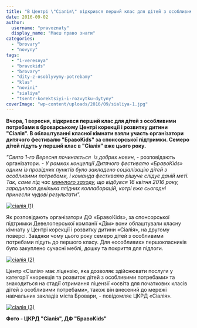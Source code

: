 ```yaml
---
title: "В Центрі \"Сіалія\" відкрився перший клас для дітей з особливими потребами"
date: 2016-09-02
author: 
  username: "pravoznaty"
  display_name: "Маєш право знати"
categories: 
  - "brovary"
  - "novyny"
tags: 
  - "1-veresnya"
  - "bravokids"
  - "brovary"
  - "dity-z-osoblyvymy-potrebamy"
  - "klas"
  - "novini"
  - "sialiya"
  - "tsentr-korektsiyi-i-rozvytku-dytyny"
coverImage: "wp-content/uploads/2016/09/sialiya-1.jpg"
---
```


**Вчора, 1 вересня, відкрився перший клас для дітей з особливими потребами в броварському Центрі корекції і розвитку дитини "Сіалія". В облаштуванні класної кімнати взяли участь організатори дитячого фестивалю "БравоKids" за спонсорської підтримки. Семеро дітей підуть у перший клас в "Сіалія" вже цього року.**

_"Свято 1-го Вересня починається  із добрих новин_, - розповідають організатори. - _У рамках концепції Дитячого фестивалю «БравоКids» одним із провідних пунктів було закладено соціалізацію дітей з особливими потребами, і команда фестивалю рішуче слідує даній меті. Так, саме під час [минулого заходу](https://mpz.brovary.org/bravokids-vesna-fotoreportazh-z-dytyachogo-festyvalyu-v-terminali/), що відбувся 16 квітня 2016 року, зародилося декілька плідних коллаборацій, котрі вже сьогодні принесли чудові результати"._

[![сіалія (1)](https://mpz.brovary.org/wp-content/uploads/2016/09/sialiya-1.jpg)](https://mpz.brovary.org/wp-content/uploads/2016/09/sialiya-1.jpg)

Як розповідають організатори ДФ «БравоКіds», за спонсорської підтримки Девелоперської компанії «Дім» вони облаштували класну кімнату у Центрі корекції і розвитку дитини «Сіалія», на другому поверсі. Завдяки чому цього року семеро дітей з особливими потребами підуть до першого класу. Для «особливих» першокласників було закуплено сучасні меблі, дошку та покриття для підлоги.

[![сіалія (2)](https://mpz.brovary.org/wp-content/uploads/2016/09/sialiya-2.jpg)](https://mpz.brovary.org/wp-content/uploads/2016/09/sialiya-2.jpg)

Центр «Сіалія» має ліцензію, яка дозволяє здійснювати послуги у категорії «корекція та розвиток дітей з особливими потребами» та знаходиться на стадії отримання ліцензії «освіта для початкових класів дітей з особливими потребами», також він внесений до мережі навчальних закладів міста Бровари, - повідомляє ЦКРД «Сіалія».

[![сіалія (3)](https://mpz.brovary.org/wp-content/uploads/2016/09/sialiya-3.jpg)](https://mpz.brovary.org/wp-content/uploads/2016/09/sialiya-3.jpg)

**Фото - ЦКРД "Сіалія", ДФ "БравоKids"**
